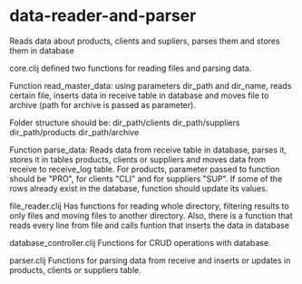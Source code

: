 # data-reader-and-parser
Reads data about products, clients and supliers, parses them and stores them in database

core.clij
defined two functions for reading files and parsing data.

Function read_master_data:
using parameters dir_path and dir_name, reads certain file, inserts data in receive table in database and moves file to archive (path for archive is passed as parameter).

Folder structure should be:
dir_path/clients
dir_path/suppliers
dir_path/products
dir_path/archive

Function parse_data:
Reads data from receive table in database, parses it, stores it in tables products, clients or suppliers and moves data from receive to receive_log table.
For products, parameter passed to function should be "PRO", for clients "CLI" and for suppliers "SUP".
If some of the rows already exist in the database, function should update its values.


file_reader.clij
Has functions for reading whole directory, filtering results to only files and moving files to another directory. 
Also, there is a function that reads every line from file and calls funtion that inserts the data in database

database_controller.clij
Functions for CRUD operations with database.

parser.clij
Functions for parsing data from receive and inserts or updates in products, clients or suppliers table.
